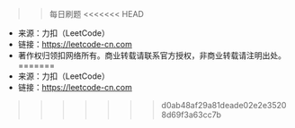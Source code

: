 >> 每日刷题
<<<<<<< HEAD

* 来源：力扣（LeetCode）
* 链接：https://leetcode-cn.com
* 著作权归领扣网络所有。商业转载请联系官方授权，非商业转载请注明出处。
=======
 * 来源：力扣（LeetCode）
 * 链接：https://leetcode-cn.com
>>>>>>> d0ab48af29a81deade02e2e35208d69f3a63cc7b
